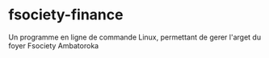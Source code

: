 # fsociety-finance
Un programme en ligne de commande Linux, permettant de gerer l'arget du foyer Fsociety Ambatoroka
